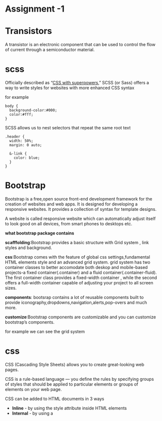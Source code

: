 # Assignment -1

# Transistors

A transistor is an electronic component that can be used to control the flow of current through a semiconductor material.

# scss

Officially described as “[CSS with superpowers](https://sass-lang.com/),”  SCSS (or Sass) offers a way to write styles for websites with more enhanced CSS syntax

for example

```
body {
  background-color:#000;
  color:#fff;
}
```

SCSS allows us to nest selectors that repeat the same root text

```
.header {
  width: 50%;
  margin: 0 auto;

  &-link {
    color: blue;
  }
}
```

# Bootstrap

Bootstrap is a free,open source front-end development framework for the creation of websites and web apps. It is designed for developing a responsive websites. It provides a collection of syntax for template designs.

A website is called responsive website which can automatically adjust itself to look good on all devices, from smart phones to desktops etc.

**what bootstrap package contains**

**scafffolding**:Bootstrap provides a basic structure with Grid system , link styles and background.

**css**:Bootstrap comes with the feature of global css settings,fundamental HTML elements style and an advanced grid system. grid system has two container classes to better accomodate both deskop and mobile-based projects-a fixed container(.container) and a fluid container(.container-fluid). The first container class provides a fixed-width container , while the second offers a full-width container capable of adjusting your project to all screen sizes.

**components**: bootsrap contains a lot of reusable components built to provide iconography,dropdowns,navigation,alerts,pop-overs and much more.

**customize**:Bootstrap components are customizable and you can customize bootstrap’s components.

for example we can see the grid system

# css

CSS (Cascading Style Sheets) allows you to create great-looking web pages.

CSS is a rule-based language — you define the rules by specifying groups of styles that should be applied to particular elements or groups of elements on your web page.

CSS can be added to HTML documents in 3 ways

- **Inline** - by using the style attribute inside HTML elements
- **Internal** - by using a <style> element in the <head> section
- **External** - by using a <link> element to link to an external CSS file

CSS consists of two components:

- **Properties**: These are human-readable identifiers that indicate which stylistic features you want to modify. For example, `[font-size](https://developer.mozilla.org/en-US/docs/Web/CSS/font-size)`, `[width](https://developer.mozilla.org/en-US/docs/Web/CSS/width)`, `[background-color](https://developer.mozilla.org/en-US/docs/Web/CSS/background-color)`.
- **Values**: Each property is assigned a value. This value indicates how to style the property.

CSS properties and values are case-insensitive. The property and value in a property-value pair are separated by a colon (`:`).

# css tags

- `color` property for text colors
- `font-family` property for text fonts
- `font-size` property for text sizes
- `border` property for borders
- `padding` property for space inside the border
- `margin` property for space outside the border

# HTML tags

Represent six levels of section headings. `<h1>` is the highest section level and `<h6>` is the lowest.

<li> used to list items

<ul> used to list unorderly

<ol> used to list ordered list

<i> used to write in italics

<img>Embeds an image into the document.

<video>Embeds an image into the document.

<link>Defines the relationship between a document and an external resource (most used to link to style sheets)

<p> Defines a paragraph

<select> Defines a drop-down list

<audio> Defines sound content

# Pseudoclass seletor

A  **css** ***pseudo-class*** is a keyword added to a selector that specifies a special state of the selected element(s). For example, the pseudo-class `[:hover](https://developer.mozilla.org/en-US/docs/Web/CSS/:hover)` can be used to select a button when a user's pointer hovers over the button and this selected button can then be styled.

# pseudo element

A CSS pseudo-element is used to style specified parts of an elemen

For example, it can be used to:

- Style the first letter, or line, of an element
- Insert content before, or after, the content of an element

# Attribute selector

**CSS** attribute selector is a type of selector that ****selects HTML elements based on their attributes or attribute values.

-The `[attribute]` selector is used to select elements with a specified attribute.

 The following example selects all <a> elements with a target attribute:

a[target] {

background-color: yellow;

}

-The `[attribute$="value"]` selector is used to select elements whose attribute value ends with a specified value.

-The `[attribute*="value"]` selector is used to select elements whose attribute value contains a specified value.

# Combinator selector

It means that the combination of two selectors with the help of some operators or symbols like greater than (>), plus (+), tilde (~).

A CSS selector can contain more than one simple selector. Between the simple selectors, we can include a combinator.

There are four different combinators in CSS:

- descendant selector (space)-The descendant selector matches all elements that are descendants of a specified element.
- child selector (>)-The child selector selects all elements that are the children of a specified element.
- adjacent sibling selector (+)-The adjacent sibling selector is used to select an element that is directly after another specific element.
- general sibling selector (~)-The general sibling selector selects all elements that are next siblings of a specified element.

# Simple selector

Selectors allow you to target and select specific parts of your document for styling purposes.

1.universal selector: selects every single element. use the astericks character to use universal selector.

2.Type selector: selects all html elements of specific types.

3.class selector selects html elements based on the value of their given class. With class selector you can select multiple elements at a times. use dot(.) character followed by the class name.

[4.ID](http://4.ID) selector: selects a html element based on the value of id. Use the(#) character followed by the name of the id value

# XML

- XML stands for eXtensible Markup Language
- XML is a markup language much like HTML
- XML was designed to store and transport data

XML and HTML were designed with different goals:

- XML was designed to carry data - with focus on what data is
- HTML was designed to display data - with focus on how data looks
- XML tags are not predefined like HTML tags are, you can define your own tag in XML.